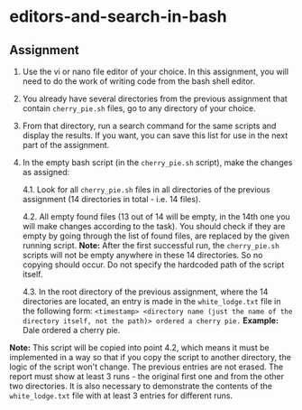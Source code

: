 # editors-and-search-in-bash

## Assignment

                
1. Use the vi or nano file editor of your choice. In this assignment, you will need to do the work of writing code from the bash shell editor.
2. You already have several directories from the previous assignment that contain ```cherry_pie.sh``` files, go to any directory of your choice.
3. From that directory, run a search command for the same scripts and display the results. If you want, you can save this list for use in the next part of the assignment.
4. In the empty bash script (in the ```cherry_pie.sh``` script), make the changes as assigned:
         
    4.1. Look for all ```cherry_pie.sh``` files in all directories of the previous assignment (14 directories in total - i.e. 14 files).
    
    4.2. All empty found files (13 out of 14 will be empty, in the 14th one you will make changes according to the task). You should check if they are empty by going through the list of found files, are replaced by the given running script. **Note:** After the first successful run, the ```cherry_pie.sh``` scripts will not be empty anywhere in these 14 directories. So no copying should occur. Do not specify the hardcoded path of the script itself.
    
    4.3. In the root directory of the previous assignment, where the 14 directories are located, an entry is made in the ```white_lodge.txt``` file in the following form: ```<timestamp> <directory name (just the name of the directory itself, not the path)> ordered a cherry pie.``` **Example:** Dale ordered a cherry pie.
         
**Note:** This script will be copied into point 4.2, which means it must be implemented in a way so that if you copy the script to another directory, the logic of the script won't change. The previous entries are not erased. The report must show at least 3 runs - the original first one and from the other two directories. It is also necessary to demonstrate the contents of the ```white_lodge.txt``` file with at least 3 entries for different runs.

                

